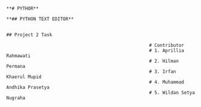                                                                                 **# PYTHOR**
                                                                          **## PYTHON TEXT EDITOR**
                                                                          
                                                                          ## Project 2 Task
                                                                          
                                                         # Contributor
                                                         # 1. Aprillia Rahmawati
                                                         # 2. Hilman Permana
                                                         # 3. Irfan Khaerul Mupid
                                                         # 4. Muhammad Andhika Prasetya
                                                         # 5. Wildan Setya Nugraha
                                                                             
 
